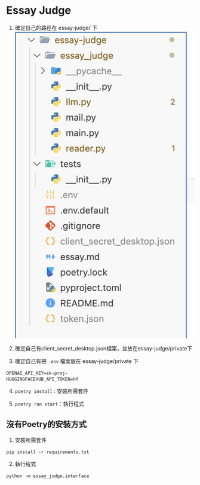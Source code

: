 

# Essay Judge

1. 確定自己的路徑在 essay-judge/ 下
![alt text](image.png)

2. 確定自己有client_secret_desktop.json檔案，並放在essay-judge/private下

3. 確定自己有把 `.env` 檔案放在 essay-judge/private 下

```
OPENAI_API_KEY=sk-proj-
HUGGINGFACEHUB_API_TOKEN=hf
```

4. `poetry install` : 安裝所需套件

5. `poetry run start`：執行程式


## 沒有Poetry的安裝方式

1. 安裝所需套件

```
pip install -r requirements.txt
```

2. 執行程式

```
python -m essay_judge.interface
```